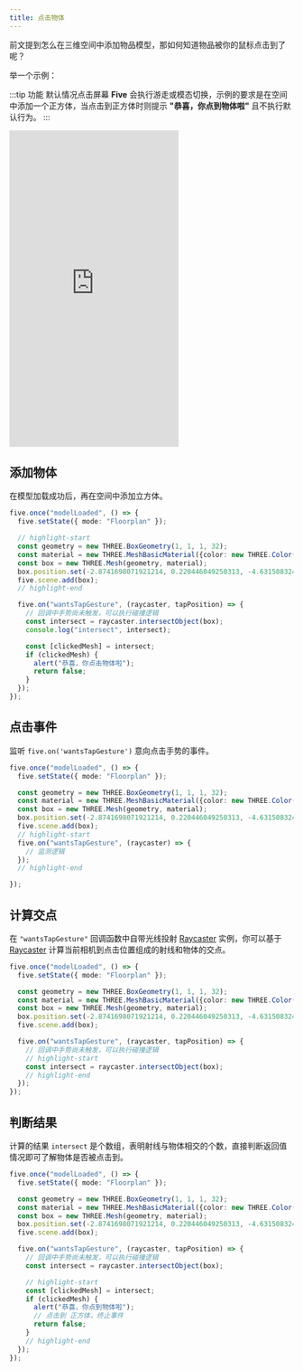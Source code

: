 ```yaml
---
title: 点击物体
---
```



前文提到怎么在三维空间中添加物品模型，那如何知道物品被你的鼠标点击到了呢？

举一个示例：

:::tip 功能
默认情况点击屏幕 **Five** 会执行游走或模态切换，示例的要求是在空间中添加一个正方体，当点击到正方体时则提示 **"恭喜，你点到物体啦"** 且不执行默认行为。
:::

<iframe height="560" style={{width: '100%', height: '560px'}} scrolling="no" title="Untitled" src="https://codepen.io/solome-the-selector/embed/xxPQBWx?default-tab=result&editable=true&theme-id=light" frameborder="no" loading="lazy" allowtransparency="true" allowfullscreen="true">
  See the Pen <a href="https://codepen.io/solome-the-selector/pen/xxPQBWx">
  Untitled</a> by 掬一捧 (<a href="https://codepen.io/solome-the-selector">@solome-the-selector</a>)
  on <a href="https://codepen.io">CodePen</a>.
</iframe>

## 添加物体

在模型加载成功后，再在空间中添加立方体。

```ts
five.once("modelLoaded", () => {
  five.setState({ mode: "Floorplan" });

  // highlight-start
  const geometry = new THREE.BoxGeometry(1, 1, 1, 32);
  const material = new THREE.MeshBasicMaterial({color: new THREE.Color(0x2008aa)});
  const box = new THREE.Mesh(geometry, material);
  box.position.set(-2.8741698071921214, 0.220446049250313, -4.631508324407246);
  five.scene.add(box);
  // highlight-end

  five.on("wantsTapGesture", (raycaster, tapPosition) => {
    // 回调中手势尚未触发，可以执行碰撞逻辑
    const intersect = raycaster.intersectObject(box);
    console.log("intersect", intersect);

    const [clickedMesh] = intersect;
    if (clickedMesh) {
      alert("恭喜，你点击物体啦");
      return false;
    }
  });
});

```

## 点击事件

监听 `five.on('wantsTapGesture')` 意向点击手势的事件。

```ts
five.once("modelLoaded", () => {
  five.setState({ mode: "Floorplan" });

  const geometry = new THREE.BoxGeometry(1, 1, 1, 32);
  const material = new THREE.MeshBasicMaterial({color: new THREE.Color(0x2008aa)});
  const box = new THREE.Mesh(geometry, material);
  box.position.set(-2.8741698071921214, 0.220446049250313, -4.631508324407246);
  five.scene.add(box);
  // highlight-start
  five.on("wantsTapGesture", (raycaster) => {
    // 监测逻辑
  });
  // highlight-end

});

```

## 计算交点

在 `"wantsTapGesture"` 回调函数中自带光线投射 [Raycaster](https://threejs.org/docs/index.html#api/zh/core/Raycaster) 实例，你可以基于 [Raycaster](https://threejs.org/docs/index.html#api/zh/core/Raycaster) 计算当前相机到点击位置组成的射线和物体的交点。

```ts
five.once("modelLoaded", () => {
  five.setState({ mode: "Floorplan" });

  const geometry = new THREE.BoxGeometry(1, 1, 1, 32);
  const material = new THREE.MeshBasicMaterial({color: new THREE.Color(0x2008aa)});
  const box = new THREE.Mesh(geometry, material);
  box.position.set(-2.8741698071921214, 0.220446049250313, -4.631508324407246);
  five.scene.add(box);

  five.on("wantsTapGesture", (raycaster, tapPosition) => {
    // 回调中手势尚未触发，可以执行碰撞逻辑
    // highlight-start
    const intersect = raycaster.intersectObject(box);
    // highlight-end
  });
});
```

## 判断结果

计算的结果 `intersect` 是个数组，表明射线与物体相交的个数，直接判断返回值情况即可了解物体是否被点击到。

```ts
five.once("modelLoaded", () => {
  five.setState({ mode: "Floorplan" });

  const geometry = new THREE.BoxGeometry(1, 1, 1, 32);
  const material = new THREE.MeshBasicMaterial({color: new THREE.Color(0x2008aa)});
  const box = new THREE.Mesh(geometry, material);
  box.position.set(-2.8741698071921214, 0.220446049250313, -4.631508324407246);
  five.scene.add(box);

  five.on("wantsTapGesture", (raycaster, tapPosition) => {
    // 回调中手势尚未触发，可以执行碰撞逻辑
    const intersect = raycaster.intersectObject(box);

    // highlight-start
    const [clickedMesh] = intersect;
    if (clickedMesh) {
      alert("恭喜，你点到物体啦");
      // 点击到 正方体，终止事件
      return false;
    }
    // highlight-end
  });
});
```
